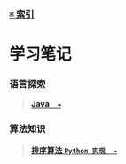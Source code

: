 ### [`⌘` 索引](https://github.com/KrLite/BrokenThoughts)

# 学习笔记

### 语言探索

> **[Java&emsp;`→`](languages/java)**

### 算法知识

> **[排序算法 `Python 实现`&emsp;`→`](algorithms/sort)**
